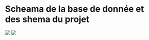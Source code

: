 
# Scheama de la base de donnée et des shema du projet 

<div>
  <img src="https://github.com/ayouboifikEnsaj/Tp_hibernate/assets/107751911/61a10701-f9e5-467c-92d3-448b0baabe4b"> 
   <img src="https://github.com/ayouboifikEnsaj/Tp_hibernate/assets/107751911/a76c24c9-2091-4390-b8c2-8d671b528b80"> 
</div>











